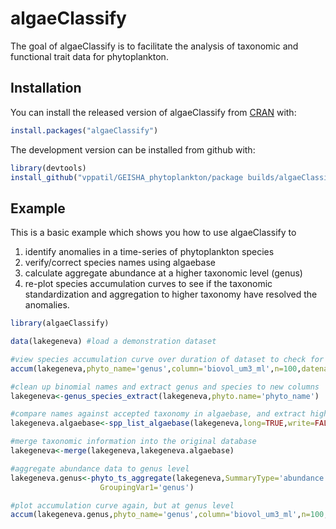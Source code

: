 # algaeClassify

<!-- badges: start -->
<!-- badges: end -->

The goal of algaeClassify is to facilitate the analysis of taxonomic and functional trait
data for phytoplankton.

## Installation

You can install the released version of algaeClassify from [CRAN](https://CRAN.R-project.org) with:

``` r
install.packages("algaeClassify")
```

The development version can be installed from github with:
``` r
library(devtools)
install_github("vppatil/GEISHA_phytoplankton/package builds/algaeClassify",ref="working")
```

## Example

This is a basic example which shows you how to use algaeClassify to 
1) identify anomalies in a time-series of phytoplankton species
2) verify/correct species names using algaebase
3) calculate aggregate abundance at a higher taxonomic level (genus)
4) re-plot species accumulation curves to see if the taxonomic standardization and 
aggregation to higher taxonomy have resolved the anomalies.

``` r
library(algaeClassify)

data(lakegeneva) #load a demonstration dataset

#view species accumulation curve over duration of dataset to check for anomalies
accum(lakegeneva,phyto_name='genus',column='biovol_um3_ml',n=100,datename='date_dd_mm_yy',dateformat='%d-%m-%y')

#clean up binomial names and extract genus and species to new columns
lakegeneva<-genus_species_extract(lakegeneva,phyto.name='phyto_name')

#compare names against accepted taxonomy in algaebase, and extract higher taxonomy
lakegeneva.algaebase<-spp_list_algaebase(lakegeneva,long=TRUE,write=FALSE)

#merge taxonomic information into the original database
lakegeneva<-merge(lakegeneva,lakegeneva.algaebase)

#aggregate abundance data to genus level
lakegeneva.genus<-phyto_ts_aggregate(lakegeneva,SummaryType='abundance',AbundanceVar='biovol_um3_ml',
                    GroupingVar1='genus')

#plot accumulation curve again, but at genus level
accum(lakegeneva.genus,phyto_name='genus',column='biovol_um3_ml',n=100,datename='date_dd_mm_yy',dateformat='%Y-%m-%d')




```

